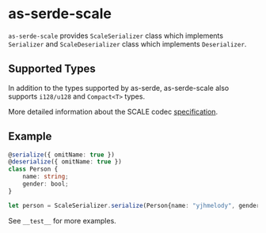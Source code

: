 # as-serde-scale

`as-serde-scale` provides `ScaleSerializer` class which implements `Serializer` and `ScaleDeserializer` class which implements `Deserializer`.

## Supported Types

In addition to the types supported by as-serde, as-serde-scale also supports `i128/u128` and `Compact<T>` types.

More detailed information about the SCALE codec [specification](https://substrate.dev/docs/en/knowledgebase/advanced/codec).

## Example

```ts
@serialize({ omitName: true })
@deserialize({ omitName: true })
class Person {
    name: string;
    gender: bool;
}

let person = ScaleSerializer.serialize(Person{name: "yjhmelody", gender: true});
```

See `__test__` for more examples.
